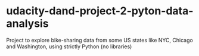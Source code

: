 # udacity-dand-project-2-pyton-data-analysis
Project to explore bike-sharing data from some US states like NYC, Chicago and Washington, using strictly Python (no libraries)
